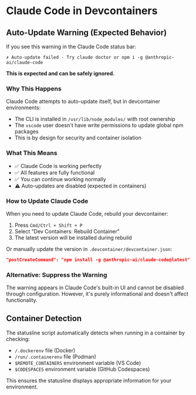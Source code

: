 # Claude Code in Devcontainers

## Auto-Update Warning (Expected Behavior)

If you see this warning in the Claude Code status bar:
```
✗ Auto-update failed · Try claude doctor or npm i -g @anthropic-ai/claude-code
```

**This is expected and can be safely ignored.**

### Why This Happens

Claude Code attempts to auto-update itself, but in devcontainer environments:
- The CLI is installed in `/usr/lib/node_modules/` with root ownership
- The `vscode` user doesn't have write permissions to update global npm packages
- This is by design for security and container isolation

### What This Means

- ✅ Claude Code is working perfectly
- ✅ All features are fully functional
- ✅ You can continue working normally
- ⚠️ Auto-updates are disabled (expected in containers)

### How to Update Claude Code

When you need to update Claude Code, rebuild your devcontainer:

1. Press `Cmd/Ctrl + Shift + P`
2. Select "Dev Containers: Rebuild Container"
3. The latest version will be installed during rebuild

Or manually update the version in `.devcontainer/devcontainer.json`:

```json
"postCreateCommand": "npm install -g @anthropic-ai/claude-code@latest"
```

### Alternative: Suppress the Warning

The warning appears in Claude Code's built-in UI and cannot be disabled through configuration. However, it's purely informational and doesn't affect functionality.

## Container Detection

The statusline script automatically detects when running in a container by checking:
- `/.dockerenv` file (Docker)
- `/run/.containerenv` file (Podman)
- `$REMOTE_CONTAINERS` environment variable (VS Code)
- `$CODESPACES` environment variable (GitHub Codespaces)

This ensures the statusline displays appropriate information for your environment.
